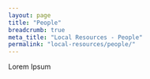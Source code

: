 ```yaml
---
layout: page
title: "People"
breadcrumb: true
meta_title: "Local Resources - People"
permalink: "local-resources/people/"
---
```

Lorem Ipsum